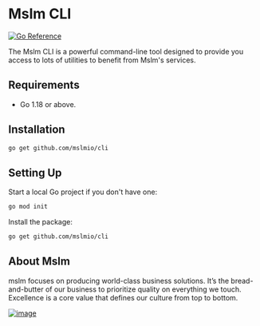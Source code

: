 # Mslm CLI

[![Go Reference](https://pkg.go.dev/badge/github.com/mslmio/cli)](https://pkg.go.dev/github.com/mslmio/cli)

The Mslm CLI is a powerful command-line tool designed to provide you access to lots of utilities to benefit from Mslm's services.

## Requirements
- Go 1.18 or above.

## Installation

```bash
go get github.com/mslmio/cli
```

## Setting Up

Start a local Go project if you don't have one:
```bash
go mod init
```

Install the package:
```bash
go get github.com/mslmio/cli
```

## About Mslm

mslm focuses on producing world-class business solutions. It’s the
bread-and-butter of our business to prioritize quality on everything we touch.
Excellence is a core value that defines our culture from top to bottom.

[![image](https://avatars.githubusercontent.com/u/50307970?s=200&v=4)](https://mslm.io/)
